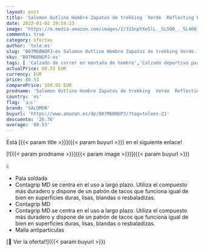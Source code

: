 ```yaml
---
layout: post
title: 'Salomon Outline Hombre Zapatos de trekking  Verde  Reflecting Pond/Stormy Weather/Vintage Kaki   42 EU'
date: 2022-01-02 19:54:23
image: 'https://m.media-amazon.com/images/I/31SnpYXe5lL._SL500_._SL400_.jpg'
comments: true
category: ofertas
author: 'tole.es'
slug: 'B07M6BNGPJ-es Salomon Outline Hombre Zapatos de trekking Verde...'
sku: 'B07M6BNGPJ-es'
tags: [ 'Calzado de correr en montaña de hombre','Calzado deportivo para hombre','Calzados de running para hombre','Zapatillas y calzado deportivo para hombre','Zapatos','Zapatos para hombre','Zapatos y complementos','salomon','zapatos', ]
actualPrice: 80.53 EUR
currency: EUR
price: 80.53
comparePrice: 109.95 EUR
prodname: 'Salomon Outline Hombre Zapatos de trekking  Verde  Reflecting Pond/Stormy Weather/Vintage Kaki   42 EU'
country: 'es'
flag: '🇪🇸'
brand: 'SALOMON'
buyurl: 'https://www.amazon.es/dp/B07M6BNGPJ/?tag=tolees-21'
descuento: '26.76'
average: '80.53'
---
```


Está [{{< param title >}}]({{< param buyurl >}}) en el siguiente enlace!

[![{{< param prodname >}}]({{< param image >}})]({{< param buyurl >}})

ℹ️:

- Pala soldada
- Contagrip MD se centra en el uso a largo plazo. Utiliza el compuesto más duradero y dispone de un patrón de tacos que funciona igual de bien en superficies duras, lisas, blandas o resbaladizas.
- Contagrip MD
- Contagrip MD se centra en el uso a largo plazo. Utiliza el compuesto más duradero y dispone de un patrón de tacos que funciona igual de bien en superficies duras, lisas, blandas o resbaladizas.
- Malla antipartículas

[🛒 Ver la oferta!!]({{< param buyurl >}})
